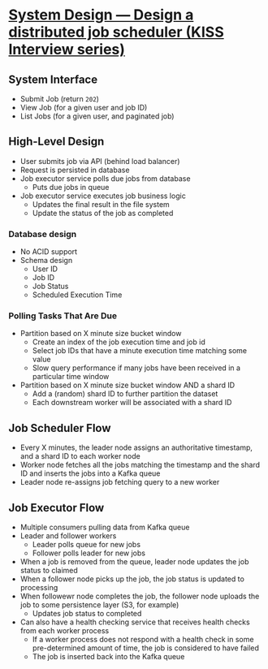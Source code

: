 # [System Design — Design a distributed job scheduler (KISS Interview series)](https://medium.com/@raxshah/system-design-design-a-distributed-job-scheduler-kiss-interview-series-753107c0104c)

## System Interface

* Submit Job (return `202`)
* View Job (for a given user and job ID)
* List Jobs (for a given user, and paginated job)

## High-Level Design

* User submits job via API (behind load balancer)
* Request is persisted in database
* Job executor service polls due jobs from database
  * Puts due jobs in queue
* Job executor service executes job business logic
  * Updates the final result in the file system
  * Update the status of the job as completed

### Database design

* No ACID support
* Schema design
  * User ID
  * Job ID
  * Job Status
  * Scheduled Execution Time

### Polling Tasks That Are Due

* Partition based on X minute size bucket window
  * Create an index of the job execution time and job id
  * Select job IDs that have a minute execution time matching some value
  * Slow query performance if many jobs have been received in a particular time window
* Partition based on X minute size bucket window AND a shard ID
  * Add a (random) shard ID to further partition the dataset
  * Each downstream worker will be associated with a shard ID
 
## Job Scheduler Flow

* Every X minutes, the leader node assigns an authoritative timestamp, and a shard ID to each worker node
* Worker node fetches all the jobs matching the timestamp and the shard ID and inserts the jobs into a Kafka queue
* Leader node re-assigns job fetching query to a new worker

## Job Executor Flow

* Multiple consumers pulling data from Kafka queue
* Leader and follower workers
  * Leader polls queue for new jobs
  * Follower polls leader for new jobs
* When a job is removed from the queue, leader node updates the job status to claimed
* When a follower node picks up the job, the job status is updated to processing
* When followewr node completes the job, the follower node uploads the job to some persistence layer (S3, for example)
  * Updates job status to completed
* Can also have a health checking service that receives health checks from each worker process
  * If a worker process does not respond with a health check in some pre-determined amount of time, the job is considered to have failed
  * The job is inserted back into the Kafka queue
